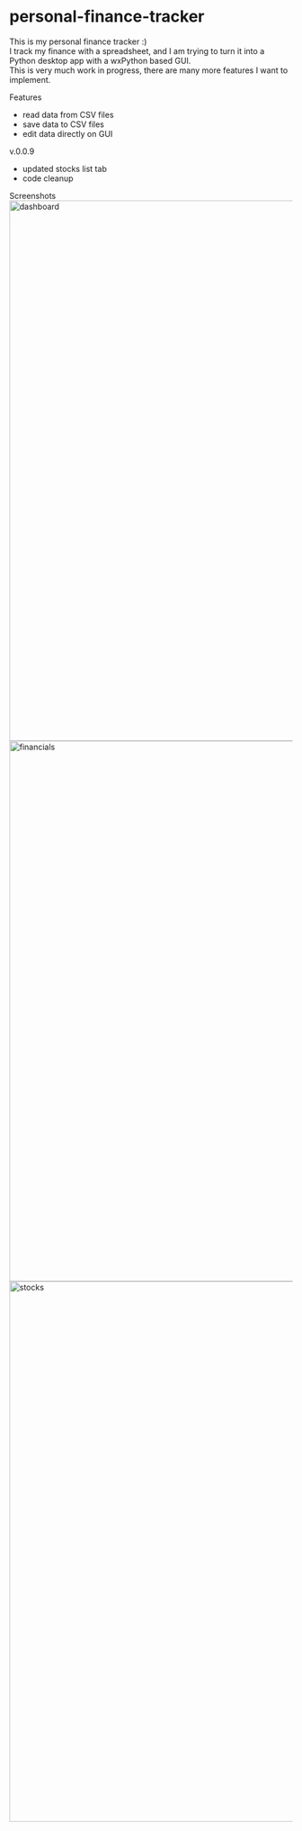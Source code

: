 # personal-finance-tracker
This is my personal finance tracker :) <br>
I track my finance with a spreadsheet, and I am trying to turn it into a Python desktop app with a wxPython based GUI. <br>
This is very much work in progress, there are many more features I want to implement. <br>

Features
- read data from CSV files
- save data to CSV files
- edit data directly on GUI

v.0.0.9
- updated stocks list tab
- code cleanup 

Screenshots
<img width="960" alt="dashboard" src="https://user-images.githubusercontent.com/45441140/139755857-39c42055-e467-4cc2-8c6f-95507882277a.png">
<img width="960" alt="financials" src="https://user-images.githubusercontent.com/45441140/139755971-2e3a240a-ff61-4d03-b1e6-c46c1d2447ad.png">
<img width="960" alt="stocks" src="https://user-images.githubusercontent.com/45441140/139756075-78a66dbf-7baa-411d-a680-c176fa302851.png">



